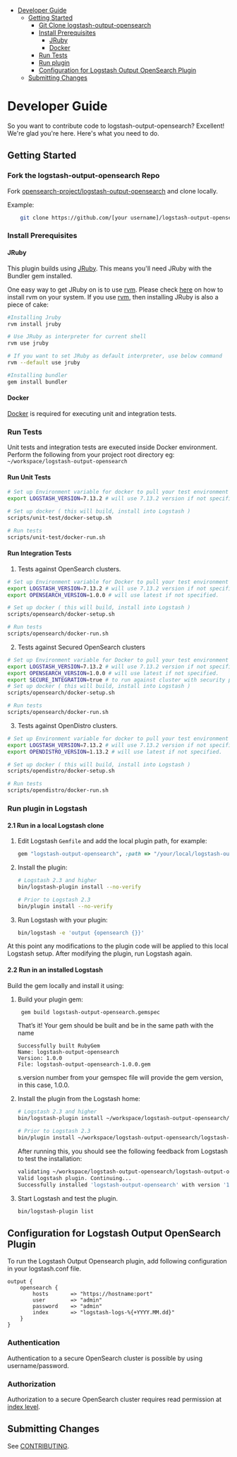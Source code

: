 - [Developer Guide](#developer-guide)
    - [Getting Started](#getting-started)
        - [Git Clone logstash-output-opensearch](#git-clone-logstash-output-opensearch-repo)
        - [Install Prerequisites](#install-prerequisites)
            - [JRuby](#JRuby)
            - [Docker](#docker)
        - [Run Tests](#run-tests)
        - [Run plugin](#run-plugin-in-logstash)
        - [Configuration for Logstash Output OpenSearch Plugin](#configuration-for-logstash-output-opensearch-plugin)
    - [Submitting Changes](#submitting-changes)

# Developer Guide

So you want to contribute code to logstash-output-opensearch? Excellent! We're glad you're here. Here's what you need to do.

## Getting Started

### Fork the logstash-output-opensearch Repo

Fork [opensearch-project/logstash-output-opensearch](https://github.com/opensearch-project/logstash-output-opensearch) and clone locally.

Example:
```bash
    git clone https://github.com/[your username]/logstash-output-opensearch.git.
```

### Install Prerequisites

#### JRuby

This plugin builds using [JRuby](https://www.jruby.org/). This means you'll need JRuby with the Bundler gem installed.

One easy way to get JRuby on is to use [rvm](https://rvm.io/rvm). Please check [here](https://rvm.io/rvm/install) on how to install rvm on your system. 
If you use [rvm](https://rvm.io/rvm), then installing JRuby is also a piece of cake:
```bash
#Installing Jruby
rvm install jruby

# Use JRuby as interpreter for current shell
rvm use jruby

# If you want to set JRuby as default interpreter, use below command
rvm --default use jruby

#Installing bundler
gem install bundler
```

#### Docker

[Docker](https://docs.docker.com/install/) is required for executing unit and integration tests.

### Run Tests

Unit tests and integration tests are executed inside Docker environment. 
Perform the following from your project root directory eg: `~/workspace/logstash-output-opensearch`

#### Run Unit Tests

```bash
# Set up Environment variable for docker to pull your test environment
export LOGSTASH_VERSION=7.13.2 # will use 7.13.2 version if not specified.

# Set up docker ( this will build, install into Logstash )
scripts/unit-test/docker-setup.sh

# Run tests
scripts/unit-test/docker-run.sh
```

#### Run Integration Tests
1. Tests against OpenSearch clusters.

```bash
# Set up Environment variable for Docker to pull your test environment
export LOGSTASH_VERSION=7.13.2 # will use 7.13.2 version if not specified.
export OPENSEARCH_VERSION=1.0.0 # will use latest if not specified.

# Set up docker ( this will build, install into Logstash )
scripts/opensearch/docker-setup.sh

# Run tests
scripts/opensearch/docker-run.sh
```

2. Tests against Secured OpenSearch clusters

```bash
# Set up Environment variable for Docker to pull your test environment
export LOGSTASH_VERSION=7.13.2 # will use 7.13.2 version if not specified.
export OPENSEARCH_VERSION=1.0.0 # will use latest if not specified.
export SECURE_INTEGRATION=true # to run against cluster with security plugin
# Set up docker ( this will build, install into Logstash )
scripts/opensearch/docker-setup.sh

# Run tests
scripts/opensearch/docker-run.sh
```

3. Tests against OpenDistro clusters.

```bash
# Set up Environment variable for docker to pull your test environment
export LOGSTASH_VERSION=7.13.2 # will use 7.13.2 version if not specified.
export OPENDISTRO_VERSION=1.13.2 # will use latest if not specified.

# Set up docker ( this will build, install into Logstash )
scripts/opendistro/docker-setup.sh

# Run tests
scripts/opendistro/docker-run.sh
```

### Run plugin in Logstash

#### 2.1 Run in a local Logstash clone

1. Edit Logstash `Gemfile` and add the local plugin path, for example:

   ```ruby
   gem "logstash-output-opensearch", :path => "/your/local/logstash-output-opensearch"
   ```

2. Install the plugin:

   ```sh
   # Logstash 2.3 and higher
   bin/logstash-plugin install --no-verify

   # Prior to Logstash 2.3
   bin/plugin install --no-verify
   ```

3. Run Logstash with your plugin:

   ```sh
   bin/logstash -e 'output {opensearch {}}'
   ```

At this point any modifications to the plugin code will be applied to this local Logstash setup. After modifying the plugin, run Logstash again.

#### 2.2 Run in an installed Logstash

Build the gem locally and install it using:

1. Build your plugin gem:

   ```sh
    gem build logstash-output-opensearch.gemspec
   ```
   That’s it! Your gem should be built and be in the same path with the name
    ```
    Successfully built RubyGem
    Name: logstash-output-opensearch
    Version: 1.0.0
    File: logstash-output-opensearch-1.0.0.gem
    ```
   s.version number from your gemspec file will provide the gem version, in this case, 1.0.0.


2. Install the plugin from the Logstash home:

   ```sh
   # Logstash 2.3 and higher
   bin/logstash-plugin install ~/workspace/logstash-output-opensearch/logstash-output-opensearch-1.0.0.gem

   # Prior to Logstash 2.3
   bin/plugin install ~/workspace/logstash-output-opensearch/logstash-output-opensearch-1.0.0.gem
   ```
   
   After running this, you should see the following feedback from Logstash to test the installation:
    ```bash
    validating ~/workspace/logstash-output-opensearch/logstash-output-opensearch-1.0.0.gem >= 0
    Valid logstash plugin. Continuing...
    Successfully installed 'logstash-output-opensearch' with version '1.0.0' 
   ```

3. Start Logstash and test the plugin.

    ```bash
   bin/logstash-plugin list 
   ```

## Configuration for Logstash Output OpenSearch Plugin

To run the Logstash Output Opensearch plugin, add following configuration in your logstash.conf file.

```
output {
    opensearch {
        hosts       => "https://hostname:port"
        user        => "admin"
        password    => "admin"
        index       => "logstash-logs-%{+YYYY.MM.dd}"
    }
}
```

### Authentication
Authentication to a secure OpenSearch cluster is possible by using username/password.

### Authorization

Authorization to a secure OpenSearch cluster requires read permission at [index level](https://opensearch.org/docs/security-plugin/access-control/default-action-groups/#index-level).

## Submitting Changes

See [CONTRIBUTING](CONTRIBUTING.md).
